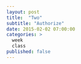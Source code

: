 ```yaml
---
layout: post
title:  "Two"
subtitle: "Authorize"
date: 2015-02-02 07:00:00
categories: >
  week
  class
published: false
---
```

